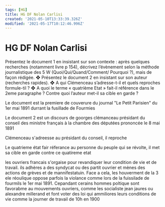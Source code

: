 ```yaml
---
tags: [HG]
title: HG DF Nolan Carlisi
created: '2021-05-10T13:33:39.326Z'
modified: '2021-05-17T10:12:46.996Z'
---
```


# HG DF Nolan Carlisi
Présentez le document 1 en insistant sur son contexte : après quelques recherches (notamment livre p 154), décrivez l’évènement selon la méthode journalistique des 5 W (Quoi/Qui/Quand/Comment/ Pourquoi ?), mais de façon rédigée.
❖ Présentez le document 2 en insistant sur son auteur (recherches rapides).
❖ A qui Clémenceau s’adresse-t-il et quels reproches formule-til ?
❖ A quoi le terme « quatrième Etat » fait-il référence dans le 2eme paragraphe ? Contre quoi l’auteur met-il sa cible en garde ?

Le document est la premiere de couverure du journal "Le Petit Parisien" du 1er mai 1891 durrant la fusillade de Fourmies

Le document 2 est un discours de goorges clémanceau présidant du conseil des ministre français à la chambre des députées prononcée le 8 mai 1891

Clémenceau s'adreesse au présidant du conseil, il reproche 

Le quatrieme état fair réferance au personne du peuple qui se révolte, il met sa cible en garde contre ce quatireme etat

les ouvriers francais s'orgaise pour revandiquer leur condition de vie et de travail. ils adhères a des syndycat ou des partit ouvrier et mènes des actions de grèves et de mannifestatuin.
Face a cela, les houverment de la 3 ele réoulique oppose parfois la violance comme lors de la fuissilade de fourmils le 1er mai 1891. Cepandant cerains hommes poltique sont favorabme au mouvements ouvriers, comme les socialiste jean jaures ou alexandre millerand et font voter des loi qui ammiliores leurs conditions de vie comme la journer de travail de 10h en 1900 
